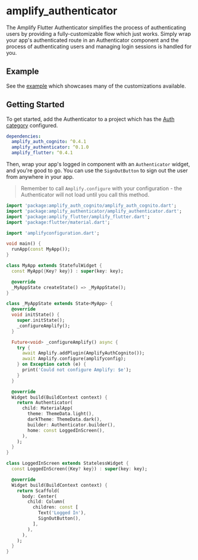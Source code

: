 # amplify_authenticator

The Amplify Flutter Authenticator simplifies the process of authenticating users by providing a fully-customizable flow which just works. Simply wrap your app's authenticated route in an Authenticator component and the process of authenticating users and managing login sessions is handled for you.

## Example

See the [example](https://github.com/aws-amplify/amplify-flutter/tree/release-candidate/packages/amplify_authenticator/example) which showcases many of the customizations available.

## Getting Started

To get started, add the Authenticator to a project which has the [Auth category](https://docs.amplify.aws/lib/auth/getting-started/q/platform/flutter/) configured.

```yaml
dependencies:
  amplify_auth_cognito: ^0.4.1
  amplify_authenticator: ^0.1.0
  amplify_flutter: ^0.4.1
```

Then, wrap your app's logged in component with an `Authenticator` widget, and you're good to go. You can use the `SignOutButton` to sign out the user from anywhere in your app.

> Remember to call `Amplify.configure` with your configuration - the Authenticator will not load until you call this method.

```dart
import 'package:amplify_auth_cognito/amplify_auth_cognito.dart';
import 'package:amplify_authenticator/amplify_authenticator.dart';
import 'package:amplify_flutter/amplify_flutter.dart';
import 'package:flutter/material.dart';

import 'amplifyconfiguration.dart';

void main() {
  runApp(const MyApp());
}

class MyApp extends StatefulWidget {
  const MyApp({Key? key}) : super(key: key);

  @override
  _MyAppState createState() => _MyAppState();
}

class _MyAppState extends State<MyApp> {
  @override
  void initState() {
    super.initState();
    _configureAmplify();
  }

  Future<void> _configureAmplify() async {
    try {
      await Amplify.addPlugin(AmplifyAuthCognito());
      await Amplify.configure(amplifyconfig);
    } on Exception catch (e) {
      print('Could not configure Amplify: $e');
    }
  }

  @override
  Widget build(BuildContext context) {
    return Authenticator(
      child: MaterialApp(
        theme: ThemeData.light(),
        darkTheme: ThemeData.dark(),
        builder: Authenticator.builder(),
        home: const LoggedInScreen(),
      ),
    );
  }
}

class LoggedInScreen extends StatelessWidget {
  const LoggedInScreen({Key? key}) : super(key: key);

  @override
  Widget build(BuildContext context) {
    return Scaffold(
      body: Center(
        child: Column(
          children: const [
            Text('Logged In'),
            SignOutButton(),
          ],
        ),
      ),
    );
  }
}
```
